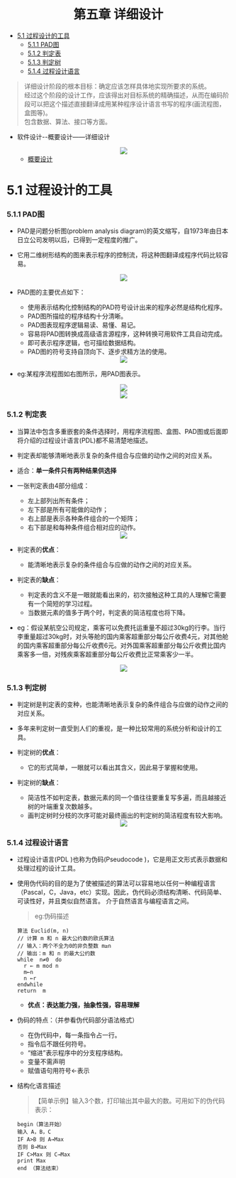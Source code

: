<h1 align="center">第五章  详细设计</h1>

* [5.1 过程设计的工具](#51-过程设计的工具)
	* [5.1.1 PAD图](#511-PAD图)
	* [5.1.2 判定表](#512-判定表)
	* [5.1.3 判定树](#513-判定树)
	* [5.1.4 过程设计语言](#514-过程设计语言)

>详细设计阶段的根本目标：确定应该怎样具体地实现所要求的系统。</br>
>经过这个阶段的设计工作，应该得出对目标系统的精确描述，从而在编码阶段可以把这个描述直接翻译成用某种程序设计语言书写的程序(画流程图，盒图等)。</br>
>包含数据、算法、接口等方面。
 

* 软件设计--概要设计——详细设计

   <div align="center"><img src="./img/01.png"/></div>

	* [概要设计](../第四章、总体设计/第四章总体设计.md)


# 5.1 过程设计的工具
### 5.1.1 PAD图
* PAD是问题分析图(problem analysis diagram)的英文缩写，自1973年由日本日立公司发明以后，已得到一定程度的推广。
* 它用二维树形结构的图来表示程序的控制流，将这种图翻译成程序代码比较容易。 

   <div align="center"><img src="./img/PAD.png"/></div>

* PAD图的主要优点如下：
	* 使用表示结构化控制结构的PAD符号设计出来的程序必然是结构化程序。
	* PAD图所描绘的程序结构十分清晰。
	* PAD图表现程序逻辑易读、易懂、易记。　
	* 容易将PAD图转换成高级语言源程序，这种转换可用软件工具自动完成。
	* 即可表示程序逻辑，也可描绘数据结构。
	* PAD图的符号支持自顶向下、逐步求精方法的使用。

   <div align="center"><img src="./img/PAD1.png"/></div>

* eg:某程序流程图如右图所示，用PAD图表示。 

   <div align="center"><img src="./img/02.png"/></div>
   <div align="center"><img src="./img/PAD2.png"/></div>

### 5.1.2 判定表
* 当算法中包含多重嵌套的条件选择时，用程序流程图、盒图、PAD图或后面即将介绍的过程设计语言(PDL)都不易清楚地描述。
* 判定表却能够清晰地表示复杂的条件组合与应做的动作之间的对应关系。 
* 适合：**单一条件只有两种结果供选择**
* 一张判定表由4部分组成：
	* 左上部列出所有条件；
	* 左下部是所有可能做的动作；
	* 右上部是表示各种条件组合的一个矩阵；
	* 右下部是和每种条件组合相对应的动作。 

    <div align="center"><img src="./img/03.png"/></div>

* 判定表的**优点**：
	* 能清晰地表示复杂的条件组合与应做的动作之间的对应关系。
* 判定表的**缺点**：          
	* 判定表的含义不是一眼就能看出来的，初次接触这种工具的人理解它需要有一个简短的学习过程。
	* 当数据元素的值多于两个时，判定表的简洁程度也将下降。

* eg：假设某航空公司规定，乘客可以免费托运重量不超过30kg的行李。当行李重量超过30kg时，对头等舱的国内乘客超重部分每公斤收费4元，对其他舱的国内乘客超重部分每公斤收费6元。对外国乘客超重部分每公斤收费比国内乘客多一倍，对残疾乘客超重部分每公斤收费比正常乘客少一半。

    <div align="center"><img src="./img/04.png"/></div>

### 5.1.3 判定树
* 判定树是判定表的变种，也能清晰地表示复杂的条件组合与应做的动作之间的对应关系。
* 多年来判定树一直受到人们的重视，是一种比较常用的系统分析和设计的工具。
* 判定树的**优点**：
	* 它的形式简单，一眼就可以看出其含义，因此易于掌握和使用。
* 判定树的**缺点**：
	* 简洁性不如判定表，数据元素的同一个值往往要重复写多遍，而且越接近树的叶端重复次数越多。
	* 画判定树时分枝的次序可能对最终画出的判定树的简洁程度有较大影响。 

    <div align="center"><img src="./img/05.png"/></div>

### 5.1.4 过程设计语言
* 过程设计语言(PDL )也称为伪码(Pseudocode )，它是用正文形式表示数据和处理过程的设计工具。
* 使用伪代码的目的是为了使被描述的算法可以容易地以任何一种编程语言（Pascal，C，Java，etc）实现。因此，伪代码必须结构清晰、代码简单、可读性好，并且类似自然语言。 介于自然语言与编程语言之间。 

  >eg:伪码描述

  ```pdl
  算法 Euclid(m, n)
  // 计算 m 和 n 最大公约数的欧氏算法
  // 输入：两个不全为0的非负整数 m≥n
  // 输出：m 和 n 的最大公约数
  while  n≠0  do   
  	r ← m mod n
  	m←n
  	n ←r 
  endwhile   
  return  m
  ```

	* **优点：表达能力强，抽象性强，容易理解**

* 伪码的特点：（并参看伪代码部分语法格式）
	* 在伪代码中，每一条指令占一行。
	* 指令后不跟任何符号。
	* “缩进”表示程序中的分支程序结构。
	* 变量不需声明
	* 赋值语句用符号←表示

* 结构化语言描述

  >【简单示例】输入3个数，打印输出其中最大的数。可用如下的伪代码表示： 
  ```pdl
  begin（算法开始） 
  输入 A，B，C 
  IF A>B 则 A→Max 
  否则 B→Max 
  IF C>Max 则 C→Max 
  print Max 
  end （算法结束） 
  ```



